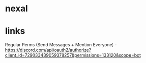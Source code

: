 # nexal

# links
Regular Perms (Send Messages + Mention Everyone) - https://discord.com/api/oauth2/authorize?client_id=729033439059378257&permissions=133120&scope=bot